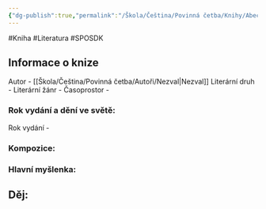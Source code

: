 ```yaml
---
{"dg-publish":true,"permalink":"/Škola/Čeština/Povinná četba/Knihy/Abeceda/","created":"1980-01-01T00:00:00.000+01:00","updated":"2024-03-18T08:54:40.287+01:00"}
---
```


#Kniha #Literatura #SPOSDK
## Informace o knize
Autor - [[Škola/Čeština/Povinná četba/Autoři/Nezval\|Nezval]]
Literární druh - 
Literární žánr - 
Časoprostor -
### Rok vydání a dění ve světě:
Rok vydání -
### Kompozice: 

### Hlavní myšlenka:

## Děj: